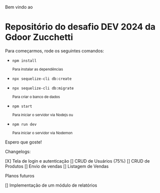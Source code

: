 Bem vindo ao

# Repositório do desafio DEV 2024 da Gdoor Zucchetti

Para começarmos, rode os seguintes comandos:

- `npm install`

  <small>Para instalar as dependências</small>

- `npx sequelize-cli db:create`

- `npx sequelize-cli db:migrate`

  <small>Para criar o banco de dados</small>

- `npm start`

  <small>Para iniciar o servidor via Nodejs ou</small>

- `npm run dev`

  <small>Para iniciar o servidor via Nodemon</small>

Espero que goste!

Changelogs:

[X] Tela de login e autenticação
[] CRUD de Usuários (75%)
[] CRUD de Produtos
[] Envio de vendas
[] Listagem de Vendas

Planos futuros

[] Implementação de um módulo de relatórios
